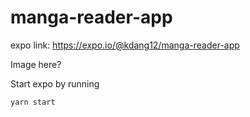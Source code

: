 # manga-reader-app

expo link:
https://expo.io/@kdang12/manga-reader-app

Image here?

Start expo by running

```bash
yarn start
```

